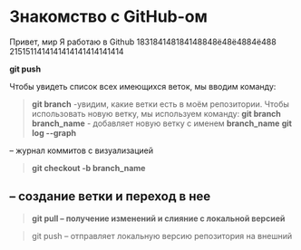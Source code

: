 # Знакомство с GitHub-ом 

Привет, мир
Я работаю в Github
183184148184148848ё48ё4884ё488
2151511414141414141414141414

**git push**

Чтобы увидеть список всех имеющихся веток, мы вводим команду:
> **git branch** -увидим, какие ветки есть в моём репозитории.
Чтобы использовать новую ветку, мы используем команду:
> **git branch branch_name** - добавляет новую ветку с именем **branch_name**
> **git log --graph**

  – журнал коммитов с визуализацией
> **git checkout -b branch_name**
##  –  создание ветки и переход  в нее ##

>	**git pull – получение изменений и слияние с локальной версией**

>	git push – отправляет локальную версию репозитория на внешний


